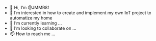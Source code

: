 - 👋 Hi, I’m @JMMR81
- 👀 I’m interested in how to create and implement my own IoT project to automatize my home
- 🌱 I’m currently learning ...
- 💞️ I’m looking to collaborate on ...
- 📫 How to reach me ...

<!---
JMMR81/JMMR81 is a ✨ special ✨ repository because its `README.md` (this file) appears on your GitHub profile.
You can click the Preview link to take a look at your changes.
--->
